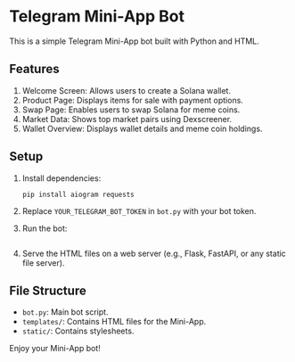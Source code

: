 
# Telegram Mini-App Bot

This is a simple Telegram Mini-App bot built with Python and HTML.

## Features

1. Welcome Screen: Allows users to create a Solana wallet.
2. Product Page: Displays items for sale with payment options.
3. Swap Page: Enables users to swap Solana for meme coins.
4. Market Data: Shows top market pairs using Dexscreener.
5. Wallet Overview: Displays wallet details and meme coin holdings.

## Setup

1. Install dependencies:
   ```
   pip install aiogram requests
   ```

2. Replace `YOUR_TELEGRAM_BOT_TOKEN` in `bot.py` with your bot token.

3. Run the bot:
   ```
   ```

4. Serve the HTML files on a web server (e.g., Flask, FastAPI, or any static file server).

## File Structure

- `bot.py`: Main bot script.
- `templates/`: Contains HTML files for the Mini-App.
- `static/`: Contains stylesheets.

Enjoy your Mini-App bot!
